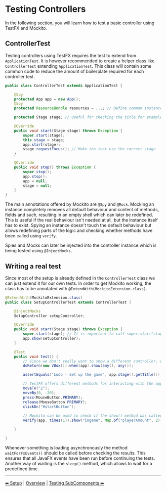 # Testing Controllers

In the following section, you will learn how to test a basic controller using TestFX and Mockito.

## ControllerTest

Testing controllers using TestFX requires the test to extend from `ApplicationTest`.
It is however recommended to create a helper class like `ControllerTest` extending `ApplicationTest`.
This class will contain some common code to reduce the amount of boilerplate required for each controller test.

```java
public class ControllerTest extends ApplicationTest {

    @Spy
    protected App app = new App();
    @Spy 
    protected ResourceBundle resources = ...; // Define common instances here and mock/spy them

    protected Stage stage; // Useful for checking the title for example

    @Override
    public void start(Stage stage) throws Exception {
        super.start(stage);
        this.stage = stage;
        app.start(stage);
        stage.requestFocus(); // Make the test use the correct stage
    }

    @Override
    public void stop() throws Exception {
        super.stop();
        app.stop();
        app = null;
        stage = null;
    }
}
```

The main annotations offered by Mockito are `@Spy` and `@Mock`. 
Mocking an instance completely removes all default behaviour and content of methods, fields and such, resulting in an empty shell which can later be redefined.
This is useful if the real behaviour isn't needed at all, but the instance itself has to exist.
Spying an instance doesn't touch the default behaviour but allows redefining parts of the logic and checking whether methods have been called using `verify`.

Spies and Mocks can later be injected into the controller instance which is being tested using `@InjectMocks`.

## Writing a real test

Since most of the setup is already defined in the `ControllerTest` class we can just extend it for our own tests.
In order to get Mockito working, the class has to be annotated with `@ExtendWith(MockitoExtension.class)`.

```java
@ExtendWith(MockitoExtension.class)
public class SetupControllerTest extends ControllerTest {

    @InjectMocks
    SetupController setupController;

    @Override
    public void start(Stage stage) throws Exception {
        super.start(stage); // It is important to call super.start(stage) to setup the test correctly
        app.show(setupController);
    }

    @Test
    public void test() {
        // Since we don't really want to show a different controller, we mock the show() method's behaviour to just return a vbox
        doReturn(new VBox()).when(app).show(any(), any());

        assertEquals("Ludo - Set up the game", app.stage().getTitle());

        // TestFX offers different methods for interacting with the application
        moveTo("2");
        moveBy(0, -20);
        press(MouseButton.PRIMARY);
        release(MouseButton.PRIMARY);
        clickOn("#startButton");
        
        // Mockito can be used to check if the show() method was called with certain arguments
        verify(app, times(1)).show("ingame", Map.of("playerAmount", 2));

    }

}
```

Whenever something is loading asynchronously the method `waitForFxEvents()` should be called before checking the results.
This ensures that all JavaFX events have been run before continuing the tests.
Another way of waiting is the `sleep()` method, which allows to wait for a predefined time.

---

[⬅ Setup](1-setup.md) | [Overview](README.md) | [Testing SubComponents ➡](3-subcomponents.md)